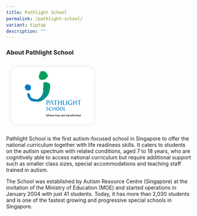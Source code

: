 ```yaml
---
title: Pathlight School
permalink: /pathlight-school/
variant: tiptap
description: ""
---
```

<h3>About Pathlight School</h3>
<p></p>
<div class="isomer-image-wrapper">
<img style="width: 50%;" height="auto" width="100%" alt="" src="/images/pathlight_2.png">
</div>
<p>Pathlight School is the first autism-focused school in Singapore to offer
the national curriculum together with life readiness skills. It caters
to students on the autism spectrum with related conditions, aged 7 to 18
years, who are cognitively able to access national curriculum but require
additional support such as smaller class sizes, special accommodations
and teaching staff trained in autism.</p>
<p>The School was established by Autism Resource Centre (Singapore) at the
invitation of the Ministry of Education (MOE) and started operations in
January 2004 with just 41 students. Today, it has more than 2,030 students
and is one of the fastest growing and progressive special schools in Singapore.</p>
<p></p>
<p></p>
<p></p>
<p></p>